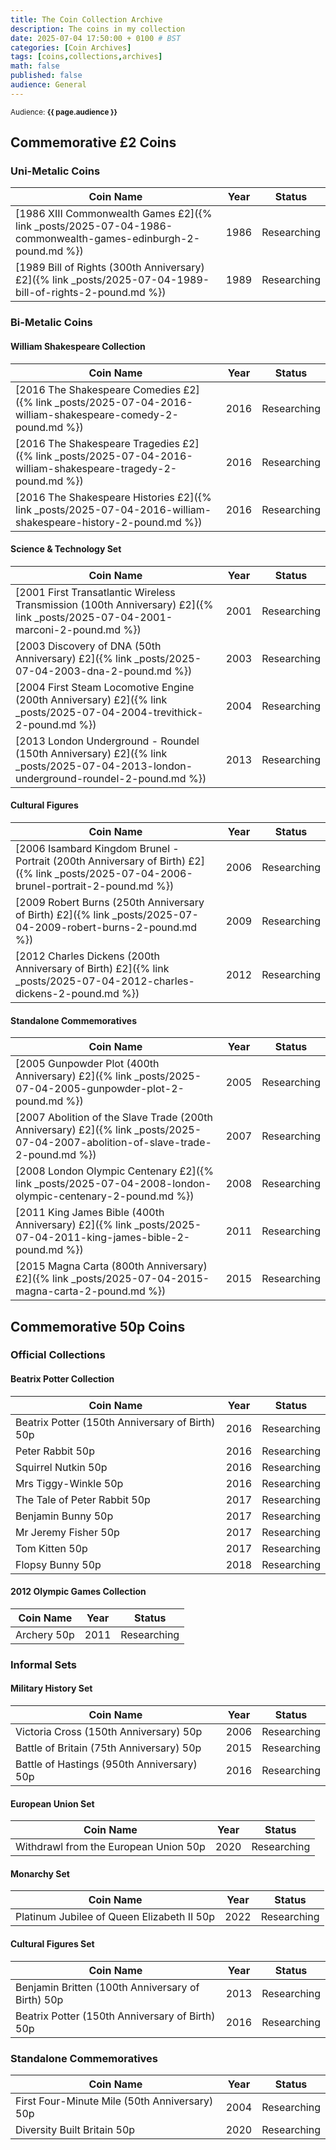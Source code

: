 ```yaml
---
title: The Coin Collection Archive
description: The coins in my collection
date: 2025-07-04 17:50:00 + 0100 # BST
categories: [Coin Archives]
tags: [coins,collections,archives]
math: false
published: false
audience: General
---
```

<small>Audience: <b>{{ page.audience }}</b></small>

## Commemorative £2 Coins

### Uni-Metalic Coins

| Coin Name | Year | Status |
|----------|------|------|
| [1986 XIII Commonwealth Games £2]({% link _posts/2025-07-04-1986-commonwealth-games-edinburgh-2-pound.md %}) | 1986 | Researching |
| [1989 Bill of Rights (300th Anniversary) £2]({% link _posts/2025-07-04-1989-bill-of-rights-2-pound.md %}) | 1989 | Researching |

### Bi-Metalic Coins

#### William Shakespeare Collection

| Coin Name | Year | Status |
|----------|------|------|
| [2016 The Shakespeare Comedies £2]({% link _posts/2025-07-04-2016-william-shakespeare-comedy-2-pound.md %}) | 2016 | Researching |
| [2016 The Shakespeare Tragedies £2]({% link _posts/2025-07-04-2016-william-shakespeare-tragedy-2-pound.md %}) | 2016 | Researching |
| [2016 The Shakespeare Histories £2]({% link _posts/2025-07-04-2016-william-shakespeare-history-2-pound.md %}) | 2016 | Researching |

#### Science & Technology Set

| Coin Name | Year | Status |
|----------|------|------|
| [2001 First Transatlantic Wireless Transmission (100th Anniversary) £2]({% link _posts/2025-07-04-2001-marconi-2-pound.md %}) | 2001 | Researching |
| [2003 Discovery of DNA (50th Anniversary) £2]({% link _posts/2025-07-04-2003-dna-2-pound.md %}) | 2003 |Researching |
| [2004 First Steam Locomotive Engine (200th Anniversary) £2]({% link _posts/2025-07-04-2004-trevithick-2-pound.md %}) | 2004 | Researching |
| [2013 London Underground - Roundel (150th Anniversary) £2]({% link _posts/2025-07-04-2013-london-underground-roundel-2-pound.md %}) | 2013 | Researching |

#### Cultural Figures

| Coin Name | Year | Status |
|----------|------|------|
| [2006 Isambard Kingdom Brunel - Portrait (200th Anniversary of Birth) £2]({% link _posts/2025-07-04-2006-brunel-portrait-2-pound.md %}) | 2006 | Researching |
| [2009 Robert Burns (250th Anniversary of Birth) £2]({% link _posts/2025-07-04-2009-robert-burns-2-pound.md %}) | 2009 | Researching |
| [2012 Charles Dickens (200th Anniversary of Birth) £2]({% link _posts/2025-07-04-2012-charles-dickens-2-pound.md %}) | 2012 | Researching |

#### Standalone Commemoratives

| Coin Name | Year | Status |
|----------|------|------|
| [2005 Gunpowder Plot (400th Anniversary) £2]({% link _posts/2025-07-04-2005-gunpowder-plot-2-pound.md %}) | 2005 | Researching |
| [2007 Abolition of the Slave Trade (200th Anniversary) £2]({% link _posts/2025-07-04-2007-abolition-of-slave-trade-2-pound.md %}) | 2007 | Researching |
| [2008 London Olympic Centenary £2]({% link _posts/2025-07-04-2008-london-olympic-centenary-2-pound.md %}) | 2008 | Researching |
| [2011 King James Bible (400th Anniversary) £2]({% link _posts/2025-07-04-2011-king-james-bible-2-pound.md %}) | 2011 | Researching |
| [2015 Magna Carta (800th Anniversary) £2]({% link _posts/2025-07-04-2015-magna-carta-2-pound.md %}) | 2015 | Researching |

## Commemorative 50p Coins

### Official Collections
#### Beatrix Potter Collection

| Coin Name | Year | Status |
|----------|------|------|
| Beatrix Potter (150th Anniversary of Birth) 50p | 2016 | Researching |
| Peter Rabbit 50p | 2016 | Researching |
| Squirrel Nutkin 50p | 2016 | Researching |
| Mrs Tiggy-Winkle 50p | 2016 | Researching |
| The Tale of Peter Rabbit 50p | 2017 | Researching |
| Benjamin Bunny 50p | 2017 | Researching |
| Mr Jeremy Fisher 50p | 2017 | Researching |
| Tom Kitten 50p | 2017 | Researching |
| Flopsy Bunny 50p | 2018 | Researching |

#### 2012 Olympic Games Collection

| Coin Name | Year | Status |
|----------|------|------|
| Archery 50p | 2011 | Researching |

### Informal Sets
#### Military History Set

| Coin Name | Year | Status |
|----------|------|------|
| Victoria Cross (150th Anniversary) 50p | 2006 | Researching |
| Battle of Britain (75th Anniversary) 50p | 2015 | Researching |
| Battle of Hastings (950th Anniversary) 50p | 2016 | Researching |

#### European Union Set

| Coin Name | Year | Status |
|----------|------|------|
| Withdrawl from the European Union 50p | 2020 | Researching |

#### Monarchy Set

| Coin Name | Year | Status |
|----------|------|------|
| Platinum Jubilee of Queen Elizabeth II 50p | 2022 | Researching |

#### Cultural Figures Set

| Coin Name | Year | Status |
|----------|------|------|
| Benjamin Britten (100th Anniversary of Birth) 50p | 2013 | Researching |
| Beatrix Potter (150th Anniversary of Birth) 50p | 2016 | Researching |


### Standalone Commemoratives

| Coin Name | Year | Status |
|----------|------|------|
| First Four-Minute Mile (50th Anniversary) 50p | 2004 | Researching |
| Diversity Built Britain 50p | 2020 | Researching |


